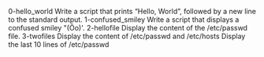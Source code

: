 0-hello_world Write a script that prints “Hello, World”, followed by a new line to the standard output.
1-confused_smiley Write a script that displays a confused smiley "(Ôo)'.
 2-hellofile Display the content of the /etc/passwd file. 
3-twofiles Display the content of /etc/passwd and /etc/hosts
Display the last 10 lines of /etc/passwd
